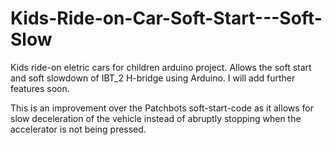 # Kids-Ride-on-Car-Soft-Start---Soft-Slow

Kids ride-on eletric cars for children arduino project. Allows the soft start and soft slowdown of IBT_2 H-bridge using Arduino.
I will add further features soon.

This is an improvement over the Patchbots soft-start-code as it allows for slow deceleration of the vehicle instead of abruptly stopping when the accelerator is not being pressed. 
